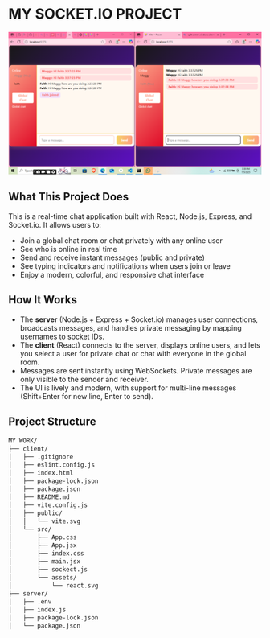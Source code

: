 # MY SOCKET.IO PROJECT
![alt text](image.png)

## What This Project Does
This is a real-time chat application built with React, Node.js, Express, and Socket.io. It allows users to:
- Join a global chat room or chat privately with any online user
- See who is online in real time
- Send and receive instant messages (public and private)
- See typing indicators and notifications when users join or leave
- Enjoy a modern, colorful, and responsive chat interface

## How It Works
- The **server** (Node.js + Express + Socket.io) manages user connections, broadcasts messages, and handles private messaging by mapping usernames to socket IDs.
- The **client** (React) connects to the server, displays online users, and lets you select a user for private chat or chat with everyone in the global room.
- Messages are sent instantly using WebSockets. Private messages are only visible to the sender and receiver.
- The UI is lively and modern, with support for multi-line messages (Shift+Enter for new line, Enter to send).

## Project Structure
```
MY WORK/
├── client/
│   ├── .gitignore
│   ├── eslint.config.js
│   ├── index.html
│   ├── package-lock.json
│   ├── package.json
│   ├── README.md
│   ├── vite.config.js
│   ├── public/
│   │   └── vite.svg
│   └── src/
│       ├── App.css
│       ├── App.jsx
│       ├── index.css
│       ├── main.jsx
│       ├── sockect.js
│       └── assets/
│           └── react.svg
├── server/
│   ├── .env
│   ├── index.js
│   ├── package-lock.json
│   └── package.json
```

